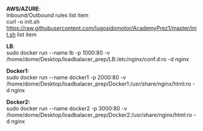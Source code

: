 **AWS/AZURE**:<br/>
Inbound/Outbound rules list item <br/>
curl -o init.sh https://raw.githubusercontent.com/lugosidomotor/AcademyPrez1/master/init.sh list item

**LB**:<br/>
sudo docker run --name lb -p 1000:80 -v /home/dome/Desktop/loadbalacer_prep/LB:/etc/nginx/conf.d:ro -d nginx

**Docker1:**<br/>
sudo docker run --name docker1 -p 2000:80 -v /home/dome/Desktop/loadbalacer_prep/Docker1:/usr/share/nginx/html:ro -d nginx

**Docker2:**<br/>
sudo docker run --name docker2 -p 3000:80 -v /home/dome/Desktop/loadbalacer_prep/Docker2:/usr/share/nginx/html:ro -d nginx
